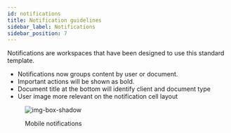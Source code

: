 ```yaml
---
id: notifications
title: Notification guidelines
sidebar_label: Notifications
sidebar_position: 7
---
```


Notifications are workspaces that have been designed to use this standard template.

- Notifications now groups content by user or document.
- Important actions will be shown as bold.
- Document title at the bottom will identify client and document type
- User image more relevant on the notification cell layout


<figure>

![img-box-shadow](/img/design/design-notifications-device.png)
<figcaption>Mobile notifications</figcaption>
</figure>


